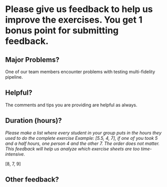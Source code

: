 # Please give us feedback to help us improve the exercises. You get 1 bonus point for submitting feedback.

## Major Problems?
One of our team members encounter problems with testing multi-fidelity pipeline.  

## Helpful?
The comments and tips you are providing are helpful as always. 

## Duration (hours)?

_Please make a list where every student in your group puts in the hours they used to do the complete exercise_
_Example: [5.5, 4, 7], if one of you took 5 and a half hours, one person 4 and the other 7. The order does not matter._
_This feedback will help us analyze which exercise sheets are too time-intensive._

[8, 7, 9]

## Other feedback?

